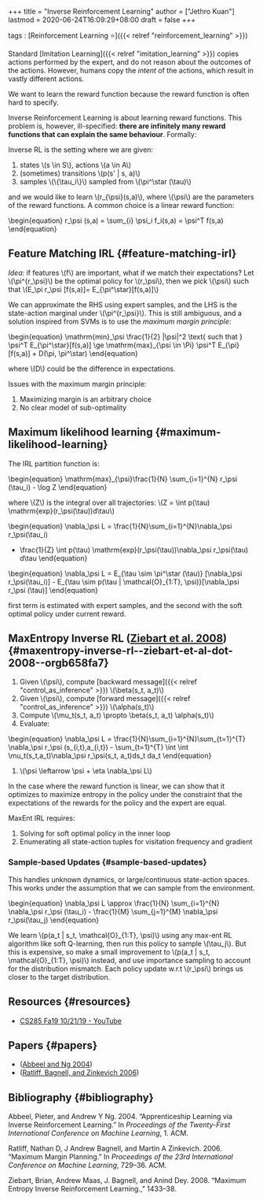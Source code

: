 +++
title = "Inverse Reinforcement Learning"
author = ["Jethro Kuan"]
lastmod = 2020-06-24T16:09:29+08:00
draft = false
+++

tags
: [Reinforcement Learning ⭐]({{< relref "reinforcement_learning" >}})

Standard [Imitation Learning]({{< relref "imitation_learning" >}}) copies actions performed by the expert,
and do not reason about the outcomes of the actions. However, humans
copy the _intent_ of the actions, which result in vastly different
actions.

We want to learn the reward function because the reward function is
often hard to specify.

Inverse Reinforcement Learning is about learning reward functions.
This problem is, however, ill-specified: **there are infinitely many
reward functions that can explain the same behaviour**. Formally:

Inverse RL is the setting where we are given:

1.  states \\(s \in S\\), actions \\(a \in A\\)
2.  (sometimes) transitions \\(p(s' | s, a)\\)
3.  samples \\(\\{\tau_i\\}\\) sampled from \\(\pi^\star (\tau)\\)

and we would like to learn \\(r\_{\psi}(s,a)\\), where \\(\psi\\) are the
parameters of the reward functions. A common choice is a linear reward
function:

\begin{equation}
r\_\psi (s,a) = \sum\_{i} \psi_i f_i(s,a) = \psi^T f(s,a)
\end{equation}

## Feature Matching IRL {#feature-matching-irl}

_Idea:_ if features \\(f\\) are important, what if we match their
expectations? Let \\(\pi^{r\_\psi}\\) be the optimal policy for \\(r\_\psi\\),
then we pick \\(\psi\\) such that \\(E\_\pi r\_\psi [f(s,a)]= E\_{\pi^\star}[f(s,a)]\\)

We can approximate the RHS using expert samples, and the LHS is the
state-action marginal under \\(\pi^{r\_\psi}\\). This is still ambiguous,
and a solution inspired from SVMs is to use the _maximum margin
principle_:

\begin{equation}
\mathrm{min}\_\psi \frac{1}{2} |\psi|^2 \text{ such that } \psi^T
E\_{\pi^\star}[f(s,a)] \ge \mathrm{max}\_{\psi \in \Pi} \psi^T
E\_{\pi}[f(s,a)] + D(\pi, \pi^\star)
\end{equation}

where \\(D\\) could be the difference in expectations.

Issues with the maximum margin principle:

1.  Maximizing margin is an arbitrary choice
2.  No clear model of sub-optimality

## Maximum likelihood learning {#maximum-likelihood-learning}

The IRL partition function is:

\begin{equation}
\mathrm{max}\_{\psi}\frac{1}{N} \sum\_{i=1}^{N} r\_\psi (\tau_i) - \log Z
\end{equation}

where \\(Z\\) is the integral over all trajectories: \\(Z = \int p(\tau) \mathrm{exp}(r\_\psi(\tau))d\tau\\)

\begin{equation}
\nabla\_\psi L = \frac{1}{N}\sum\_{i=1}^{N}\nabla\_\psi r\_\psi(\tau_i)

- \frac{1}{Z} \int p(\tau) \mathrm{exp}(r\_\psi(\tau))\nabla\_\psi
  r\_\psi(\tau) d\tau
  \end{equation}

\begin{equation}
\nabla\_\psi L = E\_{\tau \sim \pi^\star (\tau)} [\nabla\_\psi
r\_\psi(\tau\_i)] - E\_{\tau \sim p(\tau | \mathcal{O}\_{1:T},
\psi)}[\nabla\_\psi r\_\psi (\tau)]
\end{equation}

first term is estimated with expert samples, and the second with the
soft optimal policy under current reward.

## MaxEntropy Inverse RL ([Ziebart et al. 2008](#orgb658fa7)) {#maxentropy-inverse-rl--ziebart-et-al-dot-2008--orgb658fa7}

1.  Given \\(\psi\\), compute [backward message]({{< relref "control_as_inference" >}}) \\(\beta(s_t, a_t)\\)
2.  Given \\(\psi\\), compute [forward message]({{< relref "control_as_inference" >}}) \\(\alpha(s_t)\\)
3.  Compute \\(\mu_t(s_t, a_t) \propto \beta(s_t, a_t) \alpha(s_t)\\)
4.  Evaluate:

\begin{equation}
\nabla\_\psi L = \frac{1}{N}\sum\_{i=1}^{N}\sum\_{t=1}^{T} \nabla\_\psi
r\_\psi (s\_{i,t},a\_{i,t}) - \sum\_{t=1}^{T} \int \int
\mu_t(s_t,a_t)\nabla\_\psi r\_\psi(s_t, a_t)ds_t da_t
\end{equation}

1.  \\(\psi \leftarrow \psi + \eta \nabla\_\psi L\\)

In the case where the reward function is linear, we can show that it optimizes
to maximize entropy in the policy under the constraint that the
expectations of the rewards for the policy and the expert are equal.

MaxEnt IRL requires:

1.  Solving for soft optimal policy in the inner loop
2.  Enumerating all state-action tuples for visitation frequency and
    gradient

### Sample-based Updates {#sample-based-updates}

This handles unknown dynamics, or large/continuous state-action
spaces. This works under the assumption that we can sample from the
environment.

\begin{equation}
\nabla\_\psi L \approx \frac{1}{N} \sum\_{i=1}^{N} \nabla\_\psi r\_\psi
(\tau_i) - \frac{1}{M} \sum\_{j=1}^{M} \nabla\_\psi r\_\psi(\tau_j)
\end{equation}

We learn \\(p(a_t | s_t, \mathcal{O}\_{1:T}, \psi)\\) using any max-ent RL
algorithm like soft Q-learning, then run this policy to sample
\\(\tau_j\\). But this is expensive, so make a small improvement to
\\(p(a_t | s_t, \mathcal{O}\_{1:T}, \psi)\\) instead, and use importance
sampling to account for the distribution mismatch. Each policy update
w.r.t \\(r\_\psi\\) brings us closer to the target distribution.

## Resources {#resources}

- [CS285 Fa19 10/21/19 - YouTube](https://www.youtube.com/watch?v=DP0SJrNgV60&list=PLkFD6%5F40KJIwhWJpGazJ9VSj9CFMkb79A&index=15&t=0s)

## Papers {#papers}

- ([Abbeel and Ng 2004](#org5071543))
- ([Ratliff, Bagnell, and Zinkevich 2006](#orgfd85c8b))

## Bibliography {#bibliography}

<a id="org5071543"></a>Abbeel, Pieter, and Andrew Y Ng. 2004. “Apprenticeship Learning via Inverse Reinforcement Learning.” In _Proceedings of the Twenty-First International Conference on Machine Learning_, 1. ACM.

<a id="orgfd85c8b"></a>Ratliff, Nathan D, J Andrew Bagnell, and Martin A Zinkevich. 2006. “Maximum Margin Planning.” In _Proceedings of the 23rd International Conference on Machine Learning_, 729–36. ACM.

<a id="orgb658fa7"></a>Ziebart, Brian, Andrew Maas, J. Bagnell, and Anind Dey. 2008. “Maximum Entropy Inverse Reinforcement Learning.,” 1433–38.
